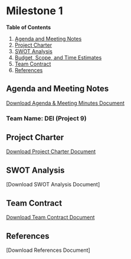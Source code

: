 # Milestone 1

**Table of Contents**
1. [Agenda and Meeting Notes](#agenda-and-meeting-notes)
2. [Project Charter](#project-charter)
3. [SWOT Analysis](#swot-analysis)
4. [Budget, Scope, and Time Estimates](#budget-scope-and-time-estimates)
5. [Team Contract](#team-contract)
6. [References](#references)


## Agenda and Meeting Notes
[Download Agenda & Meeting Minutes Document](https://github.com/user-attachments/files/18915396/Agenda.Meeting.Minutes.Info.System.Group.9.pdf)

### Team Name: DEI (Project 9)


## Project Charter
[Download Project Charter Document](https://github.com/user-attachments/files/18915489/Group.9.-.DEI.Website.Initiative.-.Project.Charter.docx)


## SWOT Analysis
[Download SWOT Analysis Document]

## Team Contract
[Download Team Contract Document](https://github.com/user-attachments/files/18915658/DEI.Project.9.Team.Contract.pdf)
## References
[Download References Document]
